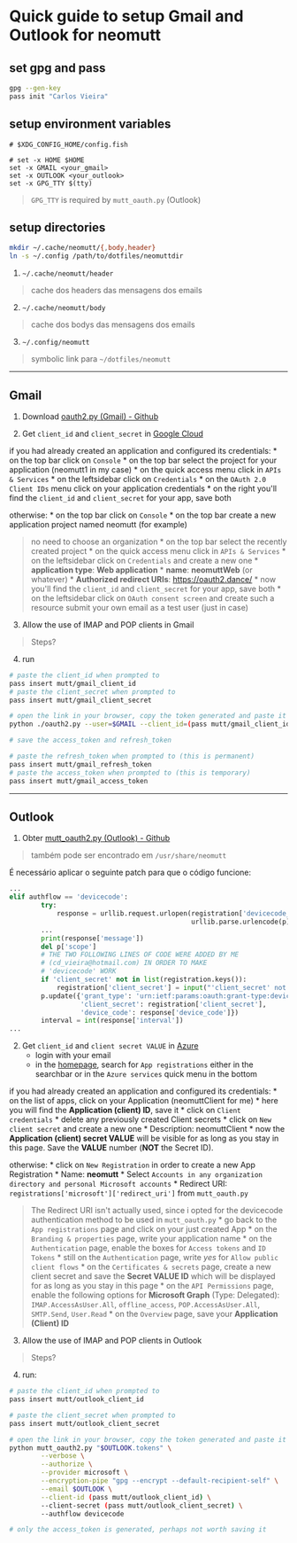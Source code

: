 # Quick guide to setup Gmail and Outlook for neomutt

## set gpg and pass
```bash
gpg --gen-key
pass init "Carlos Vieira"
```

## setup environment variables
```fish
# $XDG_CONFIG_HOME/config.fish

# set -x HOME $HOME
set -x GMAIL <your_gmail> 
set -x OUTLOOK <your_outlook> 
set -x GPG_TTY $(tty)
```
> `GPG_TTY` is required by `mutt_oauth.py` (Outlook)

## setup directories
```bash
mkdir ~/.cache/neomutt/{,body,header}
ln -s ~/.config /path/to/dotfiles/neomuttdir
```
1. `~/.cache/neomutt/header`
> cache dos headers das mensagens dos emails
2. `~/.cache/neomutt/body`
> cache dos bodys das mensagens dos emails
3. `~/.config/neomutt`
> symbolic link para `~/dotfiles/neomutt`


---

## Gmail
1. Download [oauth2.py (Gmail) - Github](https://github.com/google/gmail-oauth2-tools/blob/master/python/oauth2.py)

2. Get `client_id` and `client_secret` in [Google Cloud](https://console.cloud.google.com/?hl=en)

if you had already created an application and configured its credentials:
    * on the top bar click on `Console` 
    * on the top bar select the project for your application (neomutt1 in my case)
    * on the quick access menu click in `APIs & Services`
    * on the leftsidebar click on `Credentials`
    * on the `OAuth 2.0 Client IDs` menu click on your application credentials
    * on the right you'll find the `client_id` and `client_secret` for your app, save both

otherwise:
    * on the top bar click on `Console` 
    * on the top bar create a new application project named neomutt (for example)
> no need to choose an organization
    * on the top bar select the recently created project
    * on the quick access menu click in `APIs & Services`
    * on the leftsidebar click on `Credentials` and create a new one
        * **application type**: **Web application**
        * **name**: **neomuttWeb** (or whatever)
        * **Authorized redirect URIs**: https://oauth2.dance/
    * now you'll find the `client_id` and `client_secret` for your app, save both
    * on the leftsidebar click on `OAuth consent screen` and create such a resource
> submit your own email as a test user (just in case)

3. Allow the use of IMAP and POP clients in Gmail
> Steps?

4. run
```bash
# paste the client_id when prompted to
pass insert mutt/gmail_client_id
# paste the client_secret when prompted to
pass insert mutt/gmail_client_secret

# open the link in your browser, copy the token generated and paste it on the terminal when prompted to
python ./oauth2.py --user=$GMAIL --client_id=(pass mutt/gmail_client_id) --client_secret=(pass mutt/gmail_client_secret) --generate_oauth2_token`

# save the access_token and refresh_token

# paste the refresh_token when prompted to (this is permanent)
pass insert mutt/gmail_refresh_token
# paste the access_token when prompted to (this is temporary)
pass insert mutt/gmail_access_token
```

---

## Outlook
1. Obter [mutt_oauth2.py (Outlook) - Github](https://github.com/neomutt/neomutt/blob/main/contrib/oauth2/mutt_oauth2.py)
> também pode ser encontrado em `/usr/share/neomutt`

É necessário aplicar o seguinte patch para que o código funcione:
```python
...
elif authflow == 'devicecode':
        try:
            response = urllib.request.urlopen(registration['devicecode_endpoint'],
                                              urllib.parse.urlencode(p).encode())
        ...
        print(response['message'])
        del p['scope']
        # THE TWO FOLLOWING LINES OF CODE WERE ADDED BY ME
        # (cd_vieira@hotmail.com) IN ORDER TO MAKE
        # 'devicecode' WORK
        if 'client_secret' not in list(registration.keys()):
            registration['client_secret'] = input("'client_secret' not found in registration. Please enter it: ")
        p.update({'grant_type': 'urn:ietf:params:oauth:grant-type:device_code',
                  'client_secret': registration['client_secret'],
                  'device_code': response['device_code']})
        interval = int(response['interval'])
...
```

2. Get `client_id` and `client secret VALUE` in [Azure](https://azure.microsoft.com/en-us/)
    * login with your email
    * in the [homepage](https://portal.azure.com/#home), search for `App
      registrations` either in the searchbar or in the `Azure services` quick
      menu in the bottom

if you had already created an application and configured its credentials:
    * on the list of apps, click on your Application (neomuttClient for me)
    * here you will find the **Application (client) ID**, save it
    * click on `Client credentials`
    * delete any previously created Client secrets
    * click on `New client secret` and create a new one
        * Description: neomuttClient
    * now the **Application (client) secret VALUE** will be visible for as
      long as you stay in this page. Save the **VALUE** number (**NOT** the Secret
      ID).

otherwise:
    * click on `New Registration` in order to create a new App Registration
        * Name: **neomutt**
        * Select `Accounts in any organization directory and personal Microsoft accounts`
        * Redirect URI: `registrations['microsoft']['redirect_uri']` from `mutt_oauth.py`
> The Redirect URI isn't actually used, since i opted for the devicecode
> authentication method to be used in `mutt_oauth.py`
    * go back to the `App registrations` page and click on your just created App
    * on the `Branding & properties` page, write your application name
    * on the `Authentication` page, enable the boxes for `Access tokens` and `ID Tokens`
    * still on the `Authentication` page, write *yes* for `Allow public client flows`
    * on the `Certificates & secrets` page, create a new client secret and
      save the **Secret VALUE ID** which will be displayed for as long as you
      stay in this page
    * on the `API Permissions` page, enable the following options for
      **Microsoft Graph** (Type: Delegated): `IMAP.AccessAsUser.All`, `offline_access`,
      `POP.AccessAsUser.All`, `SMTP.Send`, `User.Read`
    * on the `Overview` page, save your **Application (Client) ID**

3. Allow the use of IMAP and POP clients in Outlook
> Steps?

4. run:
```bash
# paste the client_id when prompted to
pass insert mutt/outlook_client_id

# paste the client_secret when prompted to
pass insert mutt/outlook_client_secret

# open the link in your browser, copy the token generated and paste it on the terminal when prompted to
python mutt_oauth2.py "$OUTLOOK.tokens" \
        --verbose \
        --authorize \
        --provider microsoft \
        --encryption-pipe "gpg --encrypt --default-recipient-self" \
        --email $OUTLOOK \
        --client-id (pass mutt/outlook_client_id) \
        --client-secret (pass mutt/outlook_client_secret) \
        --authflow devicecode

# only the access_token is generated, perhaps not worth saving it
```
